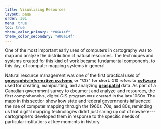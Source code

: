 ```yaml
---
title: Visualizing Resources
layout: page
order: 301
menu: true
toc: true
theme_color_primary: "#00a14f"
theme_color_secondary: "#00a14f"
---
```


<span class="body-large">One of the most important early uses of computers in cartography was to map and analyze the distribution of natural resources. The techniques and systems created for this kind of work became fundamental components, to this day, of computer mapping systems in general.</span>

Natural resource management was one of the first practical uses of **<a class="gloss" target="blank" href="../../glossary/">geographic information systems</a>**, or "GIS" for short. GIS refers to **<a class="gloss" target="blank" href="../../glossary/">software</a>** used for creating, manipulating, and analyzing **<a class="gloss" target="blank" href="../../glossary/">geospatial</a>** data. As part of a Canadian government survey to document and analyze land resources, the first comprehensive, digital GIS program was created in the late 1960s. The maps in this section show how state and federal governments influenced the rise of computer mapping through the 1960s, 70s, and 80s, reminding us that digital mapping technologies didn’t just spring up out of nowhere---cartographers developed them in response to the specific needs of particular institutions at key moments in history.